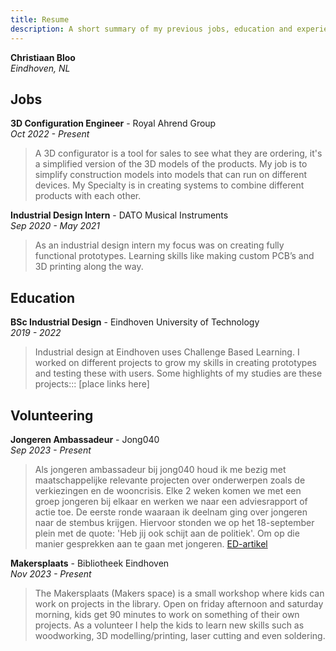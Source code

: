 ```yaml
---
title: Resume
description: A short summary of my previous jobs, education and experiences.
---
```


__Christiaan Bloo__  
*Eindhoven, NL*

## Jobs
__3D Configuration Engineer__ - Royal Ahrend Group  
*Oct 2022 - Present*  
> A 3D configurator is a tool for sales to see what they are ordering, it's a simplified version of the 3D models of the products. My job is to simplify construction models into models that can run on different devices. My Specialty is in creating systems to combine different products with each other.

__Industrial Design Intern__ - DATO Musical Instruments  
*Sep 2020 - May 2021*
> As an industrial design intern my focus was on creating fully functional prototypes. Learning skills like making custom PCB’s and 3D printing along the way.

## Education
__BSc Industrial Design__ - Eindhoven University of Technology  
*2019 - 2022* 
> Industrial design at Eindhoven uses Challenge Based Learning. I worked on different projects to grow my skills in creating prototypes and testing these with users. Some highlights of my studies are these projects::: [place links here]

## Volunteering
__Jongeren Ambassadeur__  - Jong040  
*Sep 2023 - Present*  
> Als jongeren ambassadeur bij jong040 houd ik me bezig met maatschappelijke relevante projecten over onderwerpen zoals de verkiezingen en de wooncrisis. Elke 2 weken komen we met een groep jongeren bij elkaar en werken we naar een adviesrapport of actie toe. De eerste ronde waaraan ik deelnam ging over jongeren naar de stembus krijgen. Hiervoor stonden we op het 18-september plein met de quote: 'Heb jij ook schijt aan de politiek'. Om op die manier gesprekken aan te gaan met jongeren. [ED-artikel](https://www.ed.nl/eindhoven/schijt-aan-de-politiek-maar-toch-gaan-stemmen-jong040-hoopt-het-laatste-zetje-te-geven~a53241c3/)

__Makersplaats__ - Bibliotheek Eindhoven  
*Nov 2023 - Present*   
> The Makersplaats (Makers space) is a small workshop where kids can work on projects in the library. Open on friday afternoon and saturday morning, kids get 90 minutes to work on something of their own projects. As a volunteer I help the kids to learn new skills such as woodworking, 3D modelling/printing, laser cutting and even soldering.
 
 